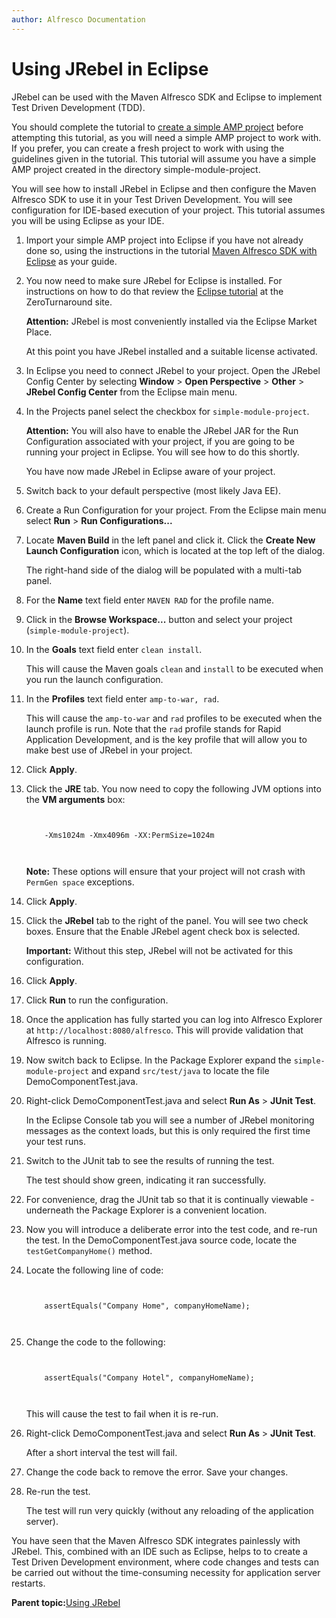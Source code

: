 ```yaml
---
author: Alfresco Documentation
---
```


# Using JRebel in Eclipse

JRebel can be used with the Maven Alfresco SDK and Eclipse to implement Test Driven Development \(TDD\).

You should complete the tutorial to [create a simple AMP project](dev-extensions-maven-sdk-tutorials-amp-archetype.md) before attempting this tutorial, as you will need a simple AMP project to work with. If you prefer, you can create a fresh project to work with using the guidelines given in the tutorial. This tutorial will assume you have a simple AMP project created in the directory simple-module-project.

You will see how to install JRebel in Eclipse and then configure the Maven Alfresco SDK to use it in your Test Driven Development. You will see configuration for IDE-based execution of your project. This tutorial assumes you will be using Eclipse as your IDE.

1.  Import your simple AMP project into Eclipse if you have not already done so, using the instructions in the tutorial [Maven Alfresco SDK with Eclipse](dev-extensions-maven-sdk-eclipse.md) as your guide.

2.  You now need to make sure JRebel for Eclipse is installed. For instructions on how to do that review the [Eclipse tutorial](http://manuals.zeroturnaround.com/jrebel/ide/eclipse.html) at the ZeroTurnaround site.

    **Attention:** JRebel is most conveniently installed via the Eclipse Market Place.

    At this point you have JRebel installed and a suitable license activated.

3.  In Eclipse you need to connect JRebel to your project. Open the JRebel Config Center by selecting **Window** \> **Open Perspective** \> **Other** \> **JRebel Config Center** from the Eclipse main menu.

4.  In the Projects panel select the checkbox for `simple-module-project`.

    **Attention:** You will also have to enable the JRebel JAR for the Run Configuration associated with your project, if you are going to be running your project in Eclipse. You will see how to do this shortly.

    You have now made JRebel in Eclipse aware of your project.

5.  Switch back to your default perspective \(most likely Java EE\).

6.  Create a Run Configuration for your project. From the Eclipse main menu select **Run** \> **Run Configurations...**

7.  Locate **Maven Build** in the left panel and click it. Click the **Create New Launch Configuration** icon, which is located at the top left of the dialog.

    The right-hand side of the dialog will be populated with a multi-tab panel.

8.  For the **Name** text field enter `MAVEN RAD` for the profile name.

9.  Click in the **Browse Workspace...** button and select your project \(`simple-module-project`\).

10. In the **Goals** text field enter `clean install`.

    This will cause the Maven goals `clean` and `install` to be executed when you run the launch configuration.

11. In the **Profiles** text field enter `amp-to-war, rad`.

    This will cause the `amp-to-war` and `rad` profiles to be executed when the launch profile is run. Note that the `rad` profile stands for Rapid Application Development, and is the key profile that will allow you to make best use of JRebel in your project.

12. Click **Apply**.

13. Click the **JRE** tab. You now need to copy the following JVM options into the **VM arguments** box:

    ```
    
                
        -Xms1024m -Xmx4096m -XX:PermSize=1024m            
                
            
    ```

    **Note:** These options will ensure that your project will not crash with `PermGen space` exceptions.

14. Click **Apply**.

15. Click the **JRebel** tab to the right of the panel. You will see two check boxes. Ensure that the Enable JRebel agent check box is selected.

    **Important:** Without this step, JRebel will not be activated for this configuration.

16. Click **Apply**.

17. Click **Run** to run the configuration.

18. Once the application has fully started you can log into Alfresco Explorer at `http://localhost:8080/alfresco`. This will provide validation that Alfresco is running.

19. Now switch back to Eclipse. In the Package Explorer expand the `simple-module-project` and expand `src/test/java` to locate the file DemoComponentTest.java.

20. Right-click DemoComponentTest.java and select **Run As** \> **JUnit Test**.

    In the Eclipse Console tab you will see a number of JRebel monitoring messages as the context loads, but this is only required the first time your test runs.

21. Switch to the JUnit tab to see the results of running the test.

    The test should show green, indicating it ran successfully.

22. For convenience, drag the JUnit tab so that it is continually viewable - underneath the Package Explorer is a convenient location.

23. Now you will introduce a deliberate error into the test code, and re-run the test. In the DemoComponentTest.java source code, locate the `testGetCompanyHome()` method.

24. Locate the following line of code:

    ```
    
                            
        assertEquals("Company Home", companyHomeName);                        
                   
                        
    ```

25. Change the code to the following:

    ```
    
                            
        assertEquals("Company Hotel", companyHomeName);                        
                            
                        
    ```

    This will cause the test to fail when it is re-run.

26. Right-click DemoComponentTest.java and select **Run As** \> **JUnit Test**.

    After a short interval the test will fail.

27. Change the code back to remove the error. Save your changes.

28. Re-run the test.

    The test will run very quickly \(without any reloading of the application server\).


You have seen that the Maven Alfresco SDK integrates painlessly with JRebel. This, combined with an IDE such as Eclipse, helps to to create a Test Driven Development environment, where code changes and tests can be carried out without the time-consuming necessity for application server restarts.

**Parent topic:**[Using JRebel](../concepts/dev-extensions-maven-sdk-tutorials-jrebel-intro.md)

